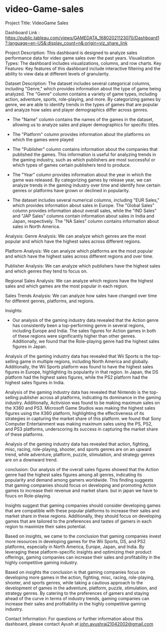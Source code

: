 # video-Game-sales

Project Title: VideoGame Sales

Dashboard Link : https://public.tableau.com/views/GAMEDATA_16802021123070/Dashboard1?:language=en-US&:display_count=n&:origin=viz_share_link

Project Description:
This dashboard is designed to analyze sales performance data for video game sales over the past years. 
Visualization Types: The dashboard includes visualizations, columns, and row charts.
Key Features: Key features of this dashboard include interactive filtering and the ability to view data at different levels of granularity.


Dataset Description:
The dataset includes several categorical columns, including "Genre," which provides information about the type of game being analyzed. The "Genre" column contains a variety of game types, including action, adventure, sports, role-playing, and more. By categorizing games by genre, we are able to identify trends in the types of games that are popular and analyze how sales and player demographics differ across genres.
* The "Name" column contains the names of the games in the dataset, allowing us to analyze sales and player demographics for specific titles.
* The "Platform" column provides information about the platforms on which the games were played

* The "Publisher" column contains information about the companies that published the games. This information is useful for analyzing trends in the gaming industry, such as which publishers are most successful or which types of games certain publishers tend to produce.

* The "Year" column provides information about the year in which the game was released. By categorizing games by release year, we can analyze trends in the gaming industry over time and identify how certain genres or platforms have grown or declined in popularity.

* The dataset includes several numerical columns, including "EUR Sales," which provides information about sales in Europe. The "Global Sales" column provides information about overall sales, while the "IND Sales" and "JAP Sales" columns contain information about sales in India and Japan, respectively. The "NA Sales" column contains information about sales in North America.

Analysis:
Genre Analysis: We can analyze which genres are the most popular and which have the highest sales across different regions.

Platform Analysis: We can analyze which platforms are the most popular and which have the highest sales across different regions and over time.

Publisher Analysis: We can analyze which publishers have the highest sales and which genres they tend to focus on. 

Regional Sales Analysis: We can analyze which regions have the highest sales and which games are the most popular in each region.

Sales Trends Analysis: We can analyze how sales have changed over time for different genres, platforms, and regions.

Insights: 
* Our analysis of the gaming industry data revealed that the Action genre has consistently been a top-performing genre in several regions, including Europe and India. The sales figures for Action games in both of these regions were significantly higher than other genres. Additionally, we found that the Role-playing genre had the highest sales figures in Japan.

Analysis of the gaming industry data has revealed that Wii Sports is the top-selling game in multiple regions, including North America and globally. Additionally, the Wii Sports platform was found to have the highest sales figures in Europe, highlighting its popularity in that region. In Japan, the DS platform had the highest sales figures, while the PS2 platform had the highest sales figures in India.

Analysis of the gaming industry data has revealed that Nintendo is the top-selling publisher across all platforms, indicating its dominance in the gaming industry. Additionally, Activision was found to be making maximum sales on the X360 and PS3. Microsoft Game Studios was making the highest sales figures using the X360 platform, highlighting the effectiveness of its strategies in capturing the market share of this platform.  we found that Sony Computer Entertainment was making maximum sales using the PS, PS2, and PS3 platforms, underscoring its success in capturing the market share of these platforms.

Analysis of the gaming industry data has revealed that action, fighting, misc, racing, role-playing, shooter, and sports genres are on an upward trend, while adventure, platform, puzzle, stimulation, and strategy genres are on a downward trend.

conclusion: 
Our analysis of the overall sales figures showed that the Action genre had the highest sales figures among all genres, indicating its popularity and demand among gamers worldwide. This finding suggests that gaming companies should focus on developing and promoting Action games to increase their revenue and market share. but in japan we have to foucs on Role-playing.

Insights suggest that gaming companies should consider developing games that are compatible with these popular platforms to increase their sales and market share in these regions. Additionally, they should focus on developing games that are tailored to the preferences and tastes of gamers in each region to maximize their sales potential.

Based on insights, we came to the conclusion that gaming companies invest more resources in developing games for the Wii Sports, DS, and PS2 platforms, especially in North America, Europe, Japan, and India. By leveraging these platform-specific insights and optimizing their product offerings, gaming companies can increase their sales and profitability in the highly competitive gaming industry.

Based on insights the conclusion is that gaming companies focus on developing more games in the action, fighting, misc, racing, role-playing, shooter, and sports genres, while taking a cautious approach to the development of games in the adventure, platform, puzzle, stimulation, and strategy genres. By catering to the preferences of gamers and staying ahead of the curve in terms of industry trends, gaming companies can increase their sales and profitability in the highly competitive gaming industry.

Contact Information: For questions or further information about this dashboard, please contact Ayush at john.ayushraj21042002@gmail.com
